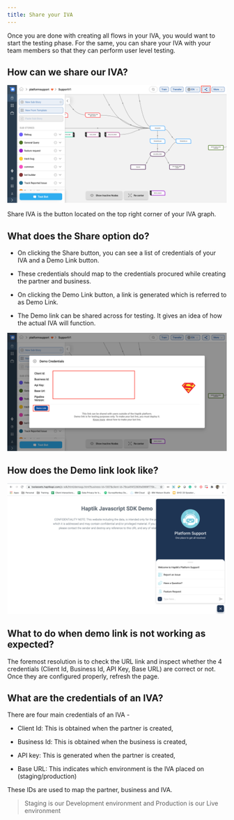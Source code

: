 ```yaml
---
title: Share your IVA
---
```


Once you are done with creating all flows in your IVA, you would want to start the testing phase. For the same, you can share your IVA with your team members so that they can perform user level testing.

## How can we share our IVA?

![SB_1](assets/SB1.png)

Share IVA is the button located on the top right corner of your IVA graph.

## What does the Share option do?

- On clicking the Share button, you can see a list of credentials of your IVA and a Demo Link button.

- These credentials should map to the credentials procured while creating the partner and business.

- On clicking the Demo Link button, a link is generated which is referred to as Demo Link.

- The Demo link can be shared across for testing. It gives an idea of how the actual IVA will function.

![SB_2](assets/SB2.png)

## How does the Demo link look like?

![SB_3](assets/SB3.png)

## What to do when demo link is not working as expected?

The foremost resolution is to check the URL link and inspect whether the 4 credentials (Client Id, Business Id, API Key, Base URL) are correct or not. Once they are configured properly, refresh the page.

## What are the credentials of an IVA?

There are four main credentials of an IVA - 

- Client Id: This is obtained when the partner is created,

- Business Id: This is obtained when the business is created,

- API key: This is generated when the partner is created,

- Base URL: This indicates which environment is the IVA placed on (staging/production)

These IDs are used to map the partner, business and IVA.

> Staging is our Development environment and Production is our Live environment




